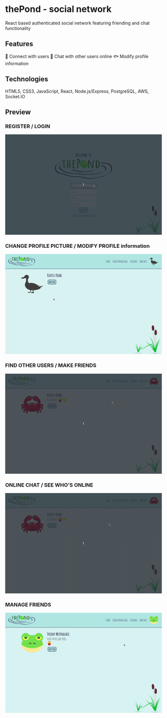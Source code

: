 # thePond - social network
React based authenticated social network featuring
friending and chat functionality

## Features
:octopus: Connect with users
:frog: Chat with other users online
:fish: Modify profile information

## Technologies
HTML5, CSS3, JavaScript, React, Node.js/Express,
PostgreSQL, AWS, Socket.IO

## Preview
### REGISTER / LOGIN

<img src="./public/preview/thePond_register.gif" alt="register preview animation">

### CHANGE PROFILE PICTURE / MODIFY PROFILE information

<img src="./public/preview/thePond_update-profile.gif" alt="update profile preview animation">

### FIND OTHER USERS / MAKE FRIENDS

<img src="./public/preview/thePond_find-users.gif" alt="find users preview animation">

### ONLINE CHAT / SEE WHO'S ONLINE

<img src="./public/preview/thePond_chat.gif" alt="chat preview animation">

### MANAGE FRIENDS

<img src="./public/preview/thePond_friends.gif" alt="friends preview animation">

